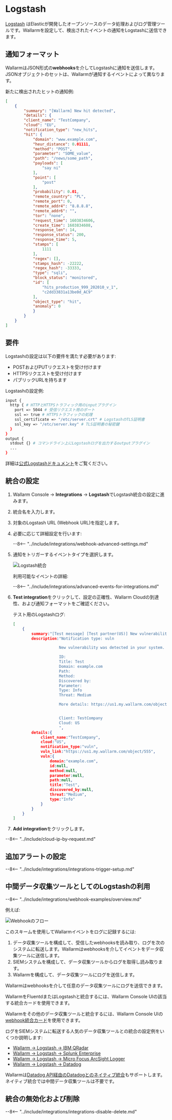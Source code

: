 # Logstash

[Logstash](https://www.elastic.co/logstash) はElasticが開発したオープンソースのデータ処理およびログ管理ツールです。Wallarmを設定して、検出されたイベントの通知をLogstashに送信できます。

## 通知フォーマット

WallarmはJSON形式の**webhooks**を介してLogstashに通知を送信します。JSONオブジェクトのセットは、Wallarmが通知するイベントによって異なります。

新たに検出されたヒットの通知例:

```json
[
    {
        "summary": "[Wallarm] New hit detected",
        "details": {
        "client_name": "TestCompany",
        "cloud": "EU",
        "notification_type": "new_hits",
        "hit": {
            "domain": "www.example.com",
            "heur_distance": 0.01111,
            "method": "POST",
            "parameter": "SOME_value",
            "path": "/news/some_path",
            "payloads": [
                "say ni"
            ],
            "point": [
                "post"
            ],
            "probability": 0.01,
            "remote_country": "PL",
            "remote_port": 0,
            "remote_addr4": "8.8.8.8",
            "remote_addr6": "",
            "tor": "none",
            "request_time": 1603834606,
            "create_time": 1603834608,
            "response_len": 14,
            "response_status": 200,
            "response_time": 5,
            "stamps": [
                1111
            ],
            "regex": [],
            "stamps_hash": -22222,
            "regex_hash": -33333,
            "type": "sqli",
            "block_status": "monitored",
            "id": [
                "hits_production_999_202010_v_1",
                "c2dd33831a13be0d_AC9"
            ],
            "object_type": "hit",
            "anomaly": 0
            }
        }
    }
]
```

## 要件

Logstashの設定は以下の要件を満たす必要があります:

* POSTおよびPUTリクエストを受け付けます
* HTTPSリクエストを受け付けます
* パブリックURLを持ちます

Logstashの設定例:

```bash linenums="1"
input {
  http { # HTTPとHTTPSトラフィック用のinputプラグイン
    port => 5044 # 受信リクエスト用のポート
    ssl => true # HTTPSトラフィックの処理
    ssl_certificate => "/etc/server.crt" # LogstashのTLS証明書
    ssl_key => "/etc/server.key" # TLS証明書の秘密鍵
  }
}
output {
  stdout {} # コマンドライン上にLogstashログを出力するoutputプラグイン
  ...
}
```

詳細は[公式Logstashドキュメント](https://www.elastic.co/guide/en/logstash/current/configuration-file-structure.html)をご覧ください。

## 統合の設定

1. Wallarm Console → **Integrations** → **Logstash**でLogstash統合の設定に進みます。
2. 統合名を入力します。
3. 対象のLogstash URL (Webhook URL)を指定します。
4. 必要に応じて詳細設定を行います:

    --8<-- "../include/integrations/webhook-advanced-settings.md"
5. 通知をトリガーするイベントタイプを選択します。

    ![Logstash統合](../../../images/user-guides/settings/integrations/add-logstash-integration.png)

    利用可能なイベントの詳細:

    --8<-- "../include/integrations/advanced-events-for-integrations.md"

6. **Test integration**をクリックして、設定の正確性、Wallarm Cloudの到達性、および通知フォーマットをご確認ください。

    テスト用のLogstashログ:

    ```json
    [
        {
            summary:"[Test message] [Test partner(US)] New vulnerability detected",
            description:"Notification type: vuln

                        New vulnerability was detected in your system.

                        ID: 
                        Title: Test
                        Domain: example.com
                        Path: 
                        Method: 
                        Discovered by: 
                        Parameter: 
                        Type: Info
                        Threat: Medium

                        More details: https://us1.my.wallarm.com/object/555


                        Client: TestCompany
                        Cloud: US
                        ",
            details:{
                client_name:"TestCompany",
                cloud:"US",
                notification_type:"vuln",
                vuln_link:"https://us1.my.wallarm.com/object/555",
                vuln:{
                    domain:"example.com",
                    id:null,
                    method:null,
                    parameter:null,
                    path:null,
                    title:"Test",
                    discovered_by:null,
                    threat:"Medium",
                    type:"Info"
                }
            }
        }
    ]
    ```

7. **Add integration**をクリックします。

--8<-- "../include/cloud-ip-by-request.md"

## 追加アラートの設定

--8<-- "../include/integrations/integrations-trigger-setup.md"

## 中間データ収集ツールとしてのLogstashの利用

--8<-- "../include/integrations/webhook-examples/overview.md"

例えば:

![Webhookのフロー](../../../images/user-guides/settings/integrations/webhook-examples/logstash/qradar-scheme.png)

このスキームを使用してWallarmイベントをログに記録するには:

1. データ収集ツールを構成して、受信したwebhooksを読み取り、ログを次のシステムに転送します。Wallarmはwebhooksを介してイベントをデータ収集ツールに送信します。
2. SIEMシステムを構成して、データ収集ツールからログを取得し読み取ります。
3. Wallarmを構成して、データ収集ツールにログを送信します。

Wallarmはwebhooksを介して任意のデータ収集ツールにログを送信できます。

WallarmをFluentdまたはLogstashと統合するには、Wallarm Console UIの該当する統合カードを使用できます。

Wallarmをその他のデータ収集ツールと統合するには、Wallarm Console UIの[webhook統合カード](webhook.md)を使用できます。

ログをSIEMシステムに転送する人気のデータ収集ツールとの統合の設定例をいくつか説明します:

* [Wallarm → Logstash → IBM QRadar](webhook-examples/logstash-qradar.md)
* [Wallarm → Logstash → Splunk Enterprise](webhook-examples/logstash-splunk.md)
* [Wallarm → Logstash → Micro Focus ArcSight Logger](webhook-examples/logstash-arcsight-logger.md)
* [Wallarm → Logstash → Datadog](webhook-examples/fluentd-logstash-datadog.md)

Wallarmは[Datadog API経由のDatadogとのネイティブ統合](datadog.md)もサポートします。ネイティブ統合では中間データ収集ツールは不要です。

## 統合の無効化および削除

--8<-- "../include/integrations/integrations-disable-delete.md"